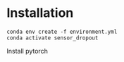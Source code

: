 # Installation


```
conda env create -f environment.yml
conda activate sensor_dropout
```

Install pytorch
